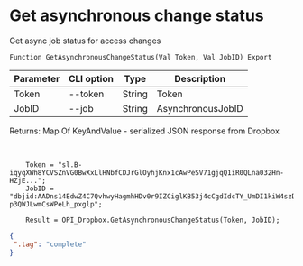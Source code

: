 ﻿---
sidebar_position: 5
---

# Get asynchronous change status
 Get async job status for access changes



`Function GetAsynchronousChangeStatus(Val Token, Val JobID) Export`

  | Parameter | CLI option | Type | Description |
  |-|-|-|-|
  | Token | --token | String | Token |
  | JobID | --job | String | AsynchronousJobID |

  
  Returns:  Map Of KeyAndValue - serialized JSON response from Dropbox

<br/>




```bsl title="Code example"
    Token = "sl.B-iqyqXWh8YCVSZnVG0BwXxLlHNbfCDJrGlOyhjKnx1cAwPeSV71gjqQ1iR0QLna032Hn-HZjE...";
    JobID = "dbjid:AADns14EdwZ4C7QvhwyHagmhHDv0r9IZCiglKB53j4cCgdIdcTY_UmDI1kiW4szDJU-p3QWJLwmCsWPeLh_pxglp";

    Result = OPI_Dropbox.GetAsynchronousChangeStatus(Token, JobID);
```
 



```json title="Result"
{
 ".tag": "complete"
}
```
